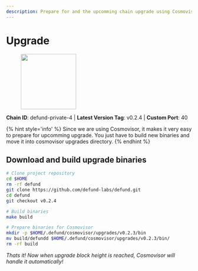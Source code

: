 ```yaml
---
description: Prepare for and the upcomming chain upgrade using Cosmovisor.
---
```


# Upgrade

<figure><img src="https://raw.githubusercontent.com/kj89/testnet_manuals/main/pingpub/logos/defund.png" width="150" alt=""><figcaption></figcaption></figure>

**Chain ID**: defund-private-4 | **Latest Version Tag**: v0.2.4 | **Custom Port**: 40

{% hint style='info' %}
Since we are using Cosmovisor, it makes it very easy to prepare for upcomming upgrade.
You just have to build new binaries and move it into cosmovisor upgrades directory.
{% endhint %}

## Download and build upgrade binaries

```bash
# Clone project repository
cd $HOME
rm -rf defund
git clone https://github.com/defund-labs/defund.git
cd defund
git checkout v0.2.4

# Build binaries
make build

# Prepare binaries for Cosmovisor
mkdir -p $HOME/.defund/cosmovisor/upgrades/v0.2.3/bin
mv build/defundd $HOME/.defund/cosmovisor/upgrades/v0.2.3/bin/
rm -rf build
```

*Thats it! Now when upgrade block height is reached, Cosmovisor will handle it automatically!*
